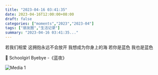 ```yaml
---
title: "2023-04-16 03:41:35"
date: 2023-04-16T12:00:00+08:00
draft: false
categories: ["moments","2023","2023-04"]
tags: ["朋友圈","生活记录"]
summary: "2023-04-16 03:41:35..."
---
```


若我们相爱 
这拥抱永远不会放开 
我想成为你身上的海 
若你是蓝色 我也是蓝色 

🎵 Schoolgirl Byebye -《蓝夜》

![Media 1](/Moments/photos/2023-04-16/202304160341350.jpg)

